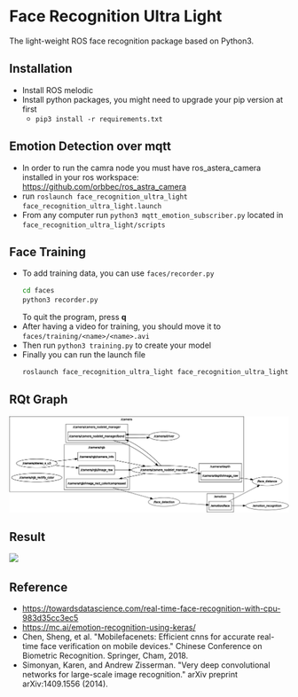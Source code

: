 # Face Recognition Ultra Light

The light-weight ROS face recognition package based on Python3.

## Installation

* Install ROS melodic
* Install python packages, you might need to upgrade your pip version at first
    * `pip3 install -r requirements.txt`


## Emotion Detection over mqtt
* In order to run the camra node you must have ros_astera_camera installed in your ros workspace: https://github.com/orbbec/ros_astra_camera
* run `roslaunch face_recognition_ultra_light face_recognition_ultra_light.launch`
* From any computer run `python3 mqtt_emotion_subscriber.py` located in `face_recognition_ultra_light/scripts`

## Face Training

* To add training data, you can use `faces/recorder.py`
    ```bash
    cd faces
    python3 recorder.py
    ```
    To quit the program, press **q**
* After having a video for training, you should move it to `faces/training/<name>/<name>.avi`
* Then run `python3 training.py` to create your model
* Finally you can run the launch file
  ```bash
  roslaunch face_recognition_ultra_light face_recognition_ultra_light.launch
  ```
  
## RQt Graph
![](media/rosgraph.png)

## Result
![](media/demo.gif)

## Reference
* https://towardsdatascience.com/real-time-face-recognition-with-cpu-983d35cc3ec5
* https://mc.ai/emotion-recognition-using-keras/
* Chen, Sheng, et al. "Mobilefacenets: Efficient cnns for accurate real-time face verification on mobile devices." Chinese Conference on Biometric Recognition. Springer, Cham, 2018.
* Simonyan, Karen, and Andrew Zisserman. "Very deep convolutional networks for large-scale image recognition." arXiv preprint arXiv:1409.1556 (2014).
